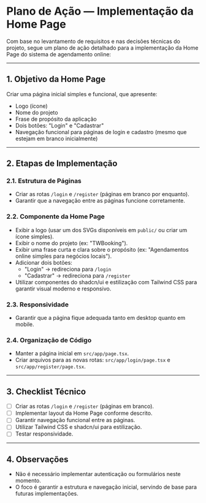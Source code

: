 # Plano de Ação — Implementação da Home Page

Com base no levantamento de requisitos e nas decisões técnicas do projeto, segue um plano de ação detalhado para a implementação da Home Page do sistema de agendamento online:

---

## 1. Objetivo da Home Page

Criar uma página inicial simples e funcional, que apresente:
- Logo (ícone)
- Nome do projeto
- Frase de propósito da aplicação
- Dois botões: "Login" e "Cadastrar"
- Navegação funcional para páginas de login e cadastro (mesmo que estejam em branco inicialmente)

---

## 2. Etapas de Implementação

### 2.1. Estrutura de Páginas

- Criar as rotas `/login` e `/register` (páginas em branco por enquanto).
- Garantir que a navegação entre as páginas funcione corretamente.

### 2.2. Componente da Home Page

- Exibir a logo (usar um dos SVGs disponíveis em `public/` ou criar um ícone simples).
- Exibir o nome do projeto (ex: "TWBooking").
- Exibir uma frase curta e clara sobre o propósito (ex: "Agendamentos online simples para negócios locais").
- Adicionar dois botões:
  - "Login" → redireciona para `/login`
  - "Cadastrar" → redireciona para `/register`
- Utilizar componentes do shadcn/ui e estilização com Tailwind CSS para garantir visual moderno e responsivo.

### 2.3. Responsividade

- Garantir que a página fique adequada tanto em desktop quanto em mobile.

### 2.4. Organização de Código

- Manter a página inicial em `src/app/page.tsx`.
- Criar arquivos para as novas rotas: `src/app/login/page.tsx` e `src/app/register/page.tsx`.

---

## 3. Checklist Técnico

- [ ] Criar as rotas `/login` e `/register` (páginas em branco).
- [ ] Implementar layout da Home Page conforme descrito.
- [ ] Garantir navegação funcional entre as páginas.
- [ ] Utilizar Tailwind CSS e shadcn/ui para estilização.
- [ ] Testar responsividade.

---

## 4. Observações

- Não é necessário implementar autenticação ou formulários neste momento.
- O foco é garantir a estrutura e navegação inicial, servindo de base para futuras implementações.

